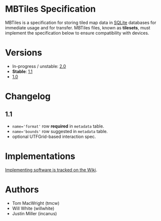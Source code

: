 # MBTiles Specification

MBTiles is a specification for storing tiled map data in  [SQLite](http://sqlite.org/) databases for immediate usage and for transfer. MBTiles files, known as **tilesets**, must implement the specification below to ensure compatibility with devices.

# Versions

* In-progress / unstable: [2.0](https://github.com/mapbox/mbtiles-spec/blob/master/2.0/spec.md)
* **Stable**: [1.1](https://github.com/mapbox/mbtiles-spec/blob/master/1.1/spec.md)
* [1.0](https://github.com/mapbox/mbtiles-spec/blob/master/1.0/spec.md)

# Changelog

## 1.1

* `name='format'` row **required** in `metadata` table.
* `name='bounds'` row suggested in `metadata` table.
* optional UTFGrid-based interaction spec.

# Implementations

[Implementing software is tracked on the Wiki](https://github.com/mapbox/mbtiles-spec/wiki/Implementations).

# Authors

* Tom MacWright (tmcw)
* Will White (willwhite)
* Justin Miller (incanus)
